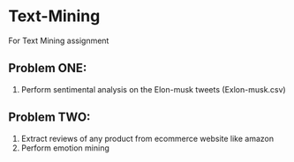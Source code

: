 # Text-Mining
For Text Mining assignment
 
## Problem ONE:
1) Perform sentimental analysis on the Elon-musk tweets (Exlon-musk.csv)

## Problem TWO:
1) Extract reviews of any product from ecommerce website like amazon
2) Perform emotion mining

